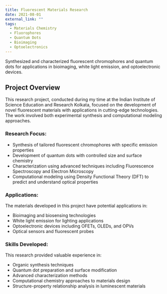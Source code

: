 ```yaml
---
title: Fluorescent Materials Research
date: 2021-08-01
external_link: ""
tags:
  - Materials Chemistry
  - Fluorophores
  - Quantum Dots
  - Bioimaging
  - Optoelectronics
---
```


Synthesized and characterized fluorescent chromophores and quantum dots for applications in bioimaging, white light emission, and optoelectronic devices.

<!--more-->

## Project Overview

This research project, conducted during my time at the Indian Institute of Science Education and Research Kolkata, focused on the development of novel fluorescent materials with applications in cutting-edge technologies. The work involved both experimental synthesis and computational modeling approaches.

### Research Focus:

- Synthesis of tailored fluorescent chromophores with specific emission properties
- Development of quantum dots with controlled size and surface chemistry
- Characterization using advanced techniques including Fluorescence Spectroscopy and Electron Microscopy
- Computational modeling using Density Functional Theory (DFT) to predict and understand optical properties

### Applications:

The materials developed in this project have potential applications in:
- Bioimaging and biosensing technologies
- White light emission for lighting applications
- Optoelectronic devices including OFETs, OLEDs, and OPVs
- Optical sensors and fluorescent probes

### Skills Developed:

This research provided valuable experience in:
- Organic synthesis techniques
- Quantum dot preparation and surface modification
- Advanced characterization methods
- Computational chemistry approaches to materials design
- Structure-property relationship analysis in luminescent materials